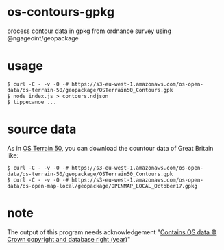 # os-contours-gpkg
process contour data in gpkg from ordnance survey using @ngageoint/geopackage

# usage
```
$ curl -C - -v -O -# https://s3-eu-west-1.amazonaws.com/os-open-data/os-terrain-50/geopackage/OSTerrain50_Contours.gpk
$ node index.js > contours.ndjson
$ tippecanoe ...
```
# source data
As in [OS Terrain 50](http://data-format-trial-osonline.opendata.arcgis.com/pages/os-terrain-50), you can download the countour data of Great Britain like:
```
$ curl -C - -v -O -# https://s3-eu-west-1.amazonaws.com/os-open-data/os-terrain-50/geopackage/OSTerrain50_Contours.gpk
$ curl -C - -v -O -# https://s3-eu-west-1.amazonaws.com/os-open-data/os-open-map-local/geopackage/OPENMAP_LOCAL_October17.gpkg
```

# note
The output of this program needs acknowledgement "[Contains OS data © Crown copyright and database right (year)](https://www.ordnancesurvey.co.uk/business-and-government/licensing/using-creating-data-with-os-products/os-opendata.html)"
